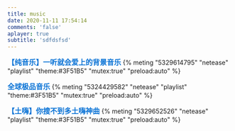 ```yaml
---
title: music
date: 2020-11-11 17:54:14
comments: 'false'
aplayer: true
subtitle: 'sdfdsfsd'
---
```


<font color=#0c74d6 size=3 face="黑体">**【纯音乐】一听就会爱上的背景音乐**</font>
{% meting "5329614795" "netease" "playlist" "theme:#3F51B5" "mutex:true" "preload:auto" %}

<font color=#0c74d6 size=3 face="黑体">**全球极品音乐**</font>
{% meting "5324429582" "netease" "playlist" "theme:#3F51B5" "mutex:true" "preload:auto" %}

<font color=#0c74d6 size=3 face="黑体">**【土嗨】你搜不到多土嗨神曲**</font>
{% meting "5329652526" "netease" "playlist" "theme:#3F51B5" "mutex:true" "preload:auto" %}